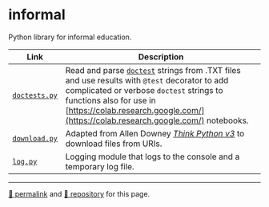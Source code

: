 # informal

Python library for informal education.

| Link | Description |
| --- | --- |
| [`doctests.py`](https://github.com/dcpetty/informal/blob/main/src/doctests.py) | Read and parse [`doctest`](https://docs.python.org/3/library/doctest.html) strings from .TXT files and use results with `@test` decorator to add complicated or verbose `doctest` strings to functions also for use in [https://colab.research.google.com/](https://colab.research.google.com/) notebooks. |
| [`download.py`](https://github.com/dcpetty/informal/blob/main/src/download.py) | Adapted from Allen Downey [*Think Python v3*](https://allendowney.github.io/ThinkPython/) to download files from URIs. |
| [`log.py`](https://github.com/dcpetty/informal/blob/main/src/log.py) |Logging module that logs to the console and a temporary log file. |

<hr>

[&#128279; permalink](https://dcpetty.github.io/informal/) and [&#128297; repository](https://github.com/dcpetty/informal) for this page.
